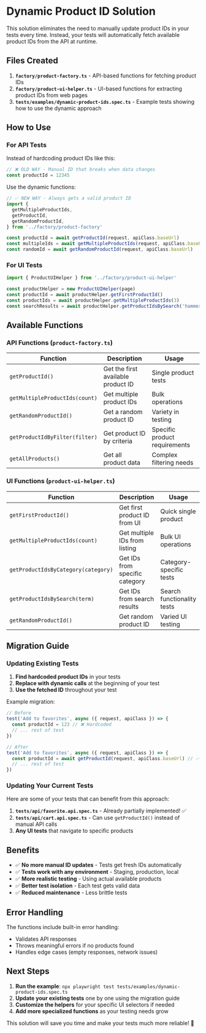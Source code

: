 # Dynamic Product ID Solution

This solution eliminates the need to manually update product IDs in your tests every time. Instead, your tests will automatically fetch available product IDs from the API at runtime.

## Files Created

1. **`factory/product-factory.ts`** - API-based functions for fetching product IDs
2. **`factory/product-ui-helper.ts`** - UI-based functions for extracting product IDs from web pages
3. **`tests/examples/dynamic-product-ids.spec.ts`** - Example tests showing how to use the dynamic approach

## How to Use

### For API Tests

Instead of hardcoding product IDs like this:

```typescript
// ❌ OLD WAY - Manual ID that breaks when data changes
const productId = 12345
```

Use the dynamic functions:

```typescript
// ✅ NEW WAY - Always gets a valid product ID
import {
  getMultipleProductIds,
  getProductId,
  getRandomProductId,
} from '../factory/product-factory'

const productId = await getProductId(request, apiClass.baseUrl)
const multipleIds = await getMultipleProductIds(request, apiClass.baseUrl, 5)
const randomId = await getRandomProductId(request, apiClass.baseUrl)
```

### For UI Tests

```typescript
import { ProductUIHelper } from '../factory/product-ui-helper'

const productHelper = new ProductUIHelper(page)
const productId = await productHelper.getFirstProductId()
const productIds = await productHelper.getMultipleProductIds(3)
const searchResults = await productHelper.getProductIdsBySearch('hammer', 2)
```

## Available Functions

### API Functions (`product-factory.ts`)

| Function                       | Description                        | Usage                         |
| ------------------------------ | ---------------------------------- | ----------------------------- |
| `getProductId()`               | Get the first available product ID | Single product tests          |
| `getMultipleProductIds(count)` | Get multiple product IDs           | Bulk operations               |
| `getRandomProductId()`         | Get a random product ID            | Variety in testing            |
| `getProductIdByFilter(filter)` | Get product ID by criteria         | Specific product requirements |
| `getAllProducts()`             | Get all product data               | Complex filtering needs       |

### UI Functions (`product-ui-helper.ts`)

| Function                            | Description                    | Usage                      |
| ----------------------------------- | ------------------------------ | -------------------------- |
| `getFirstProductId()`               | Get first product ID from UI   | Quick single product       |
| `getMultipleProductIds(count)`      | Get multiple IDs from listing  | Bulk UI operations         |
| `getProductIdsByCategory(category)` | Get IDs from specific category | Category-specific tests    |
| `getProductIdsBySearch(term)`       | Get IDs from search results    | Search functionality tests |
| `getRandomProductId()`              | Get random product ID          | Varied UI testing          |

## Migration Guide

### Updating Existing Tests

1. **Find hardcoded product IDs** in your tests
2. **Replace with dynamic calls** at the beginning of your test
3. **Use the fetched ID** throughout your test

Example migration:

```typescript
// Before
test('Add to favorites', async ({ request, apiClass }) => {
  const productId = 123 // ❌ Hardcoded
  // ... rest of test
})

// After
test('Add to favorites', async ({ request, apiClass }) => {
  const productId = await getProductId(request, apiClass.baseUrl) // ✅ Dynamic
  // ... rest of test
})
```

### Updating Your Current Tests

Here are some of your tests that can benefit from this approach:

1. **`tests/api/favorite.api.spec.ts`** - Already partially implemented! ✅
2. **`tests/api/cart.api.spec.ts`** - Can use `getProductId()` instead of manual API calls
3. **Any UI tests** that navigate to specific products

## Benefits

- ✅ **No more manual ID updates** - Tests get fresh IDs automatically
- ✅ **Tests work with any environment** - Staging, production, local
- ✅ **More realistic testing** - Using actual available products
- ✅ **Better test isolation** - Each test gets valid data
- ✅ **Reduced maintenance** - Less brittle tests

## Error Handling

The functions include built-in error handling:

- Validates API responses
- Throws meaningful errors if no products found
- Handles edge cases (empty responses, network issues)

## Next Steps

1. **Run the example**: `npx playwright test tests/examples/dynamic-product-ids.spec.ts`
2. **Update your existing tests** one by one using the migration guide
3. **Customize the helpers** for your specific UI selectors if needed
4. **Add more specialized functions** as your testing needs grow

This solution will save you time and make your tests much more reliable! 🎉
